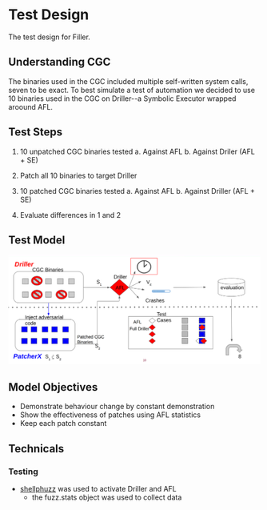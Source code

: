 # Test Design
The test design for Filler.

## Understanding CGC
The binaries used in the CGC included multiple self-written system calls, seven to be exact. To best simulate a test of automation we decided to use 10 binaries used in the CGC on Driller--a Symbolic Executor wrapped aroound AFL. 

## Test Steps
1. 10 unpatched CGC binaries tested
  a. Against AFL
  b. Against Driler (AFL + SE)

2. Patch all 10 binaries to target Driller
3. 10 patched CGC binaries tested
  a. Against AFL
  b. Against Driller (AFL + SE)
  
4. Evaluate differences in 1 and 2

## Test Model

![Test Model](images/design.png)

## Model Objectives
* Demonstrate behaviour change by constant demonstration
* Show the effectiveness of patches using AFL statistics
* Keep each patch constant 

## Technicals
### Testing
* [shellphuzz](https://github.com/shellphish/fuzzer) was used to activate Driller and AFL
  * the fuzz.stats object was used to collect data
